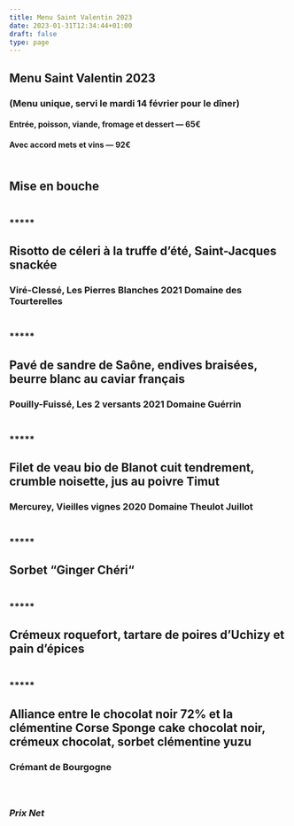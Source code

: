 ```yaml
---
title: Menu Saint Valentin 2023
date: 2023-01-31T12:34:44+01:00
draft: false
type: page
---
```



## Menu Saint Valentin 2023

### (Menu unique, servi le mardi 14 février pour le dîner)

#### Entrée, poisson, viande, fromage et dessert — 65€

#### Avec accord mets et vins — 92€

## <br/>Mise en bouche

### <br/>*****

## Risotto de céleri à la truffe d’été, Saint-Jacques snackée 

### Viré-Clessé, Les Pierres Blanches 2021 Domaine des Tourterelles

### <br/>*****

## Pavé de sandre de Saône, endives braisées, beurre blanc au caviar français

### Pouilly-Fuissé, Les 2 versants 2021 Domaine Guérrin

### <br/>*****

## Filet de veau bio de Blanot cuit tendrement, crumble noisette, jus au poivre Timut

### Mercurey, Vieilles vignes 2020 Domaine Theulot Juillot

### <br/>*****

## Sorbet “Ginger Chéri“

### <br/>*****

## Crémeux roquefort, tartare de poires d’Uchizy et pain d’épices

### <br/>*****

## Alliance entre le chocolat noir 72% et la clémentine Corse Sponge cake chocolat noir, crémeux chocolat, sorbet clémentine yuzu

### Crémant de Bourgogne

### <br/><br/>_Prix Net_